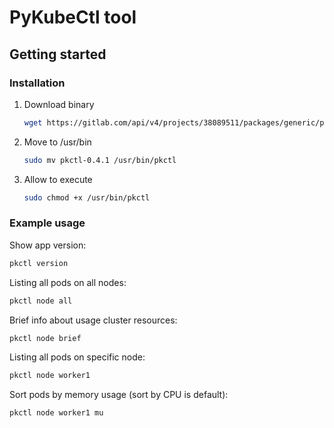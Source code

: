# PyKubeCtl tool

## Getting started
### Installation

1. Download binary
   ```bash
   wget https://gitlab.com/api/v4/projects/38089511/packages/generic/pkctl/0.4.1/pkctl-0.4.1
   ```
2. Move to /usr/bin
   ```bash
   sudo mv pkctl-0.4.1 /usr/bin/pkctl
   ```
3. Allow to execute
   ```bash
   sudo chmod +x /usr/bin/pkctl
   ```
### Example usage

Show app version:
```bash
pkctl version
```
Listing all pods on all nodes:
```bash
pkctl node all
```
Brief info about usage cluster resources:
```bash
pkctl node brief
```
Listing all pods on specific node:
```bash
pkctl node worker1
```
Sort pods by memory usage (sort by CPU is default):
```bash
pkctl node worker1 mu
```